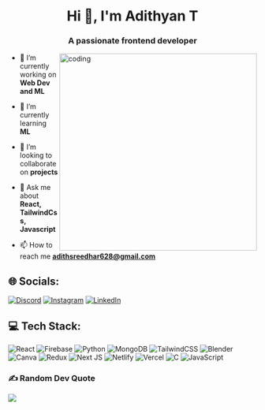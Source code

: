 <h1 align="center">Hi 👋, I'm Adithyan T</h1>
<h3 align="center">A passionate frontend developer</h3>
<img align="right" alt="coding" width= "400" src="https://camo.githubusercontent.com/5ddf73ad3a205111cf8c686f687fc216c2946a75005718c8da5b837ad9de78c9/68747470733a2f2f7468756d62732e6766796361742e636f6d2f4576696c4e657874446576696c666973682d736d616c6c2e676966" >

- 🔭 I’m currently working on **Web Dev and ML**

- 🌱 I’m currently learning **ML**

- 👯 I’m looking to collaborate on **projects**

- 💬 Ask me about **React, TailwindCss, Javascript**

- 📫 How to reach me **adithsreedhar628@gmail.com**


## 🌐 Socials:
[![Discord](https://img.shields.io/badge/Discord-%237289DA.svg?logo=discord&logoColor=white)](https://discord.gg/9heSrPrR) [![Instagram](https://img.shields.io/badge/Instagram-%23E4405F.svg?logo=Instagram&logoColor=white)](https://instagram.com/a_d_i_t_h_6_2_8) [![LinkedIn](https://img.shields.io/badge/LinkedIn-%230077B5.svg?logo=linkedin&logoColor=white)](https://linkedin.com/in/adithyan-t-ba37b9220) 

## 💻 Tech Stack:
![React](https://img.shields.io/badge/react-%2320232a.svg?style=flat&logo=react&logoColor=%2361DAFB) ![Firebase](https://img.shields.io/badge/firebase-%23039BE5.svg?style=flat&logo=firebase) ![Python](https://img.shields.io/badge/python-3670A0?style=flat&logo=python&logoColor=ffdd54) ![MongoDB](https://img.shields.io/badge/MongoDB-%234ea94b.svg?style=flat&logo=mongodb&logoColor=white) ![TailwindCSS](https://img.shields.io/badge/tailwindcss-%2338B2AC.svg?style=flat&logo=tailwind-css&logoColor=white) ![Blender](https://img.shields.io/badge/blender-%23F5792A.svg?style=flat&logo=blender&logoColor=white) ![Canva](https://img.shields.io/badge/Canva-%2300C4CC.svg?style=flat&logo=Canva&logoColor=white) ![Redux](https://img.shields.io/badge/redux-%23593d88.svg?style=flat&logo=redux&logoColor=white) ![Next JS](https://img.shields.io/badge/Next-black?style=flat&logo=next.js&logoColor=white) ![Netlify](https://img.shields.io/badge/netlify-%23000000.svg?style=flat&logo=netlify&logoColor=#00C7B7) ![Vercel](https://img.shields.io/badge/vercel-%23000000.svg?style=flat&logo=vercel&logoColor=white) ![C](https://img.shields.io/badge/c-%2300599C.svg?style=flat&logo=c&logoColor=white) ![JavaScript](https://img.shields.io/badge/javascript-%23323330.svg?style=flat&logo=javascript&logoColor=%23F7DF1E)

<!---
# 📊 GitHub Stats:

![](https://github-readme-streak-stats.herokuapp.com/?user=Adith628&theme=dark&hide_border=true)<br/>
![](https://github-readme-stats.vercel.app/api/top-langs/?username=Adith628&theme=dark&hide_border=true&include_all_commits=false&count_private=true&layout=compact)


--->
### ✍️ Random Dev Quote
![](https://quotes-github-readme.vercel.app/api?type=horizontal&theme=radical)
